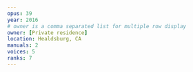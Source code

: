 ```yaml
---
opus: 39
year: 2016
# owner is a comma separated list for multiple row display
owner: [Private residence]
location: Healdsburg, CA
manuals: 2
voices: 5
ranks: 7
---
```

